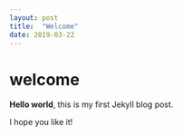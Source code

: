 ```yaml
---
layout: post
title:  "Welcome"
date: 2019-03-22
---
```


# welcome

**Hello world**, this is my first Jekyll blog post.

I hope you like it!
